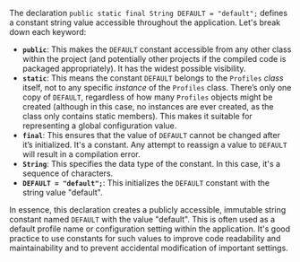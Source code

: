 The declaration `public static final String DEFAULT = "default";` defines a constant string value accessible throughout the application. Let's break down each keyword:

*   **`public`**: This makes the `DEFAULT` constant accessible from any other class within the project (and potentially other projects if the compiled code is packaged appropriately). It has the widest possible visibility.
*   **`static`**: This means the constant `DEFAULT` belongs to the `Profiles` *class* itself, not to any specific *instance* of the `Profiles` class. There’s only one copy of `DEFAULT`, regardless of how many `Profiles` objects might be created (although in this case, no instances are ever created, as the class only contains static members). This makes it suitable for representing a global configuration value.
*   **`final`**:  This ensures that the value of `DEFAULT` cannot be changed after it’s initialized.  It's a constant. Any attempt to reassign a value to `DEFAULT` will result in a compilation error.
*   **`String`**: This specifies the data type of the constant. In this case, it's a sequence of characters.
*   **`DEFAULT = "default";`**: This initializes the `DEFAULT` constant with the string value "default".

In essence, this declaration creates a publicly accessible, immutable string constant named `DEFAULT` with the value "default". This is often used as a default profile name or configuration setting within the application. It's good practice to use constants for such values to improve code readability and maintainability and to prevent accidental modification of important settings.